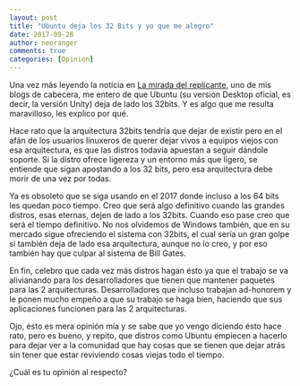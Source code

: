 ```yaml
---
layout: post
title: "Ubuntu deja los 32 Bits y yo que me alegro"
date: 2017-09-28
author: neoranger
comments: true
categories: [Opinion]
---
```


Una vez más leyendo la noticia en [La mirada del replicante](https://lamiradadelreplicante.com/2017/09/28/ubuntu-se-despide-de-los-32-bits-en-el-escritorio/https://lamiradadelreplicante.com/2017/09/28/ubuntu-se-despide-de-los-32-bits-en-el-escritorio/), uno de mis blogs de cabecera, me entero de que Ubuntu (su versión Desktop oficial, es decir, la versión Unity) deja de lado los 32bits. Y es algo que me resulta maravilloso, les explico por qué.

Hace rato que la arquitectura 32bits tendría que dejar de existir pero en el afán de los usuarios linuxeros de querer dejar vivos a equipos viejos con esa arquitectura, es que las distros todavía apuestan a seguir dándole soporte. Si la distro ofrece ligereza y un entorno más que ligero, se entiende que sigan apostando a los 32 bits, pero esa arquitectura debe morir de una vez por todas.

Ya es obsoleto que se siga usando en el 2017 donde incluso a los 64 bits les quedan poco tiempo. Creo que será algo definitivo cuando las grandes distros, esas eternas, dejen de lado a los 32bits. Cuando eso pase creo que será el tiempo definitivo. No nos olvidemos de Windows también, que en su mercado sigue ofreciendo el sistema con 32bits, el cual sería un gran golpe si también deja de lado esa arquitectura, aunque no lo creo, y por eso también hay que culpar al sistema de Bill Gates.

En fin, celebro que cada vez más distros hagan ésto ya que el trabajo se va alivianando para los desarrolladores que tienen que mantener paquetes para las 2 arquitecturas. Desarrolladores que incluso trabajan ad-honorem y le ponen mucho empeño a que su trabajo se haga bien, haciendo que sus aplicaciones funcionen para las 2 arquitecturas.

Ojo, ésto es mera opinión mía y se sabe que yo vengo diciendo ésto hace rato, pero es bueno, y repito, que distros como Ubuntu empiecen a hacerlo para dejar ver a la comunidad que hay cosas que se tienen que dejar atrás sin tener que estar reviviendo cosas viejas todo el tiempo.

¿Cuál es tu opinión al respecto?
